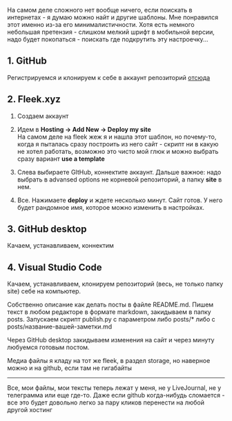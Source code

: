 [category]: <> (About)
[date]: <> (2024/10/13)
[title]: <> (Как сделать такое же)

На самом деле сложного нет вообще ничего, если поискать в интернетах - я думаю можно найт и другие шаблоны. Мне понравился этот именно из-за его минималистичности. Хотя есть немного небольшая претензия - слишком мелкий шрифт в мобильной версии, надо будет покопаться - поискать где подкрутить эту настроечку...

## 1. GitHub

Регистрируемся и клонируем к себе в аккаунт репозиторий [отсюда](https://github.com/vbuterin/blogmaker)

## 2. Fleek.xyz

1. Создаем аккаунт

2. Идем в **Hosting -> Add New -> Deploy my site**<br>
На самом деле на fleek жеж я и нашла этот шаблон, но почему-то, когда я пыталась сразу построить из него сайт - скрипт ни в какую не хотел работать, возможно это чисто мой глюк и можно выбрать сразу вариант **use a template**

3. Слева выбираете GItHub, коннектите аккаунт. Дальше важное: надо выбрать в advansed options не корневой репозиторий, а папку **site** в нем. 

4. Все. Нажимаете **deploy** и ждете несколько минут. Сайт готов. У него будет рандомное имя, которое можно изменить в настройках.

## 3. GitHub desktop

Качаем, устанавливаем, коннектим

## 4. Visual Studio Code

Качаем, устанавливаем, клонируем репозиторий (весь, не только папку site) себе на компьютер.

Собственно описание как делать посты в файле README.md. Пишем текст в любом редакторе в формате markdown, закидываем в папку posts. Запускаем скрипт publish.py c параметром либо posts/* либо с posts/название-вашей-заметки.md

Через GitHub desktop закидываем изменения на сайт и через минуту любуемся готовым постом.

Медиа файлы я кладу на тот же fleek, в раздел storage, но наверное можно и на github, если там не гигабайты

***

Все, мои файлы, мои тексты теперь лежат у меня, не у LiveJournal, не у телеграмма или еще где-то. Даже если github когда-нибудь сломается - все это будет довольно легко за пару кликов перенести на любой другой хостинг